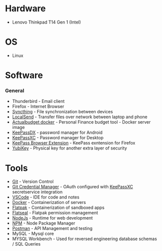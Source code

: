# Hardware
- Lenovo Thinkpad T14 Gen 1 (Intel)

# OS
- Linux

# Software

### General
- Thunderbird - Email client
- Firefox - Internet Browser
- [Syncthing](https://github.com/syncthing/syncthing) - File synchronization between devices
- [LocalSend](https://github.com/localsend/localsend) - Transfer files over network between laptop and phone
- [Actualbudget docker](https://hub.docker.com/r/actualbudget/actual-server) - Personal Finance budget tool - Docker server image
- [KeePassDX](https://github.com/Kunzisoft/KeePassDX) - password manager for Android
- [KeePassXC](https://github.com/keepassxreboot/keepassxc) - Password manager for Desktop
- [KeePass Browser Extension](https://addons.mozilla.org/en-US/firefox/addon/keepassxc-browser/?utm_source=addons.mozilla.org&utm_medium=referral&utm_content=search) - KeePass exntension for Firefox
- [YubiKey](https://www.yubico.com/no/product/yubikey-5-series/yubikey-5c-nfc/) - Physical key for another extra layer of security

# Tools
- [Git](https://git-scm.com/) - Version Control
- [Git Credential Manager](https://github.com/git-ecosystem/git-credential-manager) - OAuth configured with [KeePassXC](https://github.com/keepassxreboot/keepassxc) secretservice integration
- [VSCode](https://code.visualstudio.com/) - IDE for code and notes
- [Docker](https://docs.fedoraproject.org/en-US/quick-docs/installing-docker/) - Containerization of servers
- [Flatpak](https://flatpak.org/) - Containerization of sandboxed apps
- [Flatseal](https://github.com/tchx84/Flatseal) - Flatpak permission management
- [NodeJs](https://nodejs.org/en) - Runtime for web development
- [NPM](https://www.npmjs.com/) - Node Package Manager
- [Postman](https://flathub.org/apps/com.getpostman.Postman) - API Management and testing
- MySQL - Mysql core
- MYSQL Workbench - Used for reversed engineering database schemas / SQL Queries
